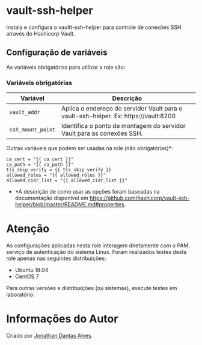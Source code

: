 # vault-ssh-helper

Instala e configura o vaultt-ssh-helper para controle de conexões SSH através do Hashicorp Vault.

## Configuração de variáveis

As variáveis obrigatórias para utilizar a role são:

### Variáveis obrigatórias
|Variável       |Descrição|
|-------------|-----------|
|`vault_addr`| Aplica o endereço do servidor Vault para o vault-ssh-helper. Ex: https://vault:8200
|`ssh_mount_point`     |Identifica o ponto de montagem do servidor Vault para as conexões SSH.
   
Outras variáveis que podem ser usadas na role (não obrigatórias)*:

    ca_cert = "{{ ca_cert }}"
    ca_path = "{{ ca_path }}"
    tls_skip_verify = {{ tls_skip_verify }}
    allowed_roles = "{{ allowed_roles }}"
    allowed_cidr_list = "{{ allowed_cidr_list }}"

* *A descrição de como usar as opções foram baseadas na documentação disponível em https://github.com/hashicorp/vault-ssh-helper/blob/master/README.md#properties.

# Atenção

As configurações aplicadas nesta role interagem diretamente com o PAM, serviço de autenticação do sistema Linux.
Foram realizados testes desta role apenas nas seguintes distribuições:

* Ubuntu 18.04
* CentOS 7

Para outras versões e distribuições (ou sistemas), execute testes em laboratório.

# Informações do Autor

Criado por [Jonathan Dantas Alves](https://www.linkedin.com/in/jonathandantasalves/).
